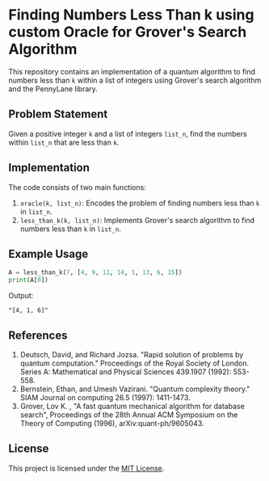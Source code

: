# Finding Numbers Less Than k using custom Oracle for Grover's Search Algorithm

This repository contains an implementation of a quantum algorithm to find numbers less than `k` within a list of integers using Grover's search algorithm and the PennyLane library.

## Problem Statement

Given a positive integer `k` and a list of integers `list_n`, find the numbers within `list_n` that are less than `k`.

## Implementation

The code consists of two main functions:

1. `oracle(k, list_n)`: Encodes the problem of finding numbers less than `k` in `list_n`.
2. `less_than_k(k, list_n)`: Implements Grover's search algorithm to find numbers less than `k` in `list_n`.

## Example Usage

```python
A = less_than_k(7, [4, 9, 11, 14, 1, 13, 6, 15])
print(A[0])
```

Output:
```
"[4, 1, 6]"
```

## References

1. Deutsch, David, and Richard Jozsa. "Rapid solution of problems by quantum computation." Proceedings of the Royal Society of London. Series A: Mathematical and Physical Sciences 439.1907 (1992): 553-558.
2. Bernstein, Ethan, and Umesh Vazirani. "Quantum complexity theory." SIAM Journal on computing 26.5 (1997): 1411-1473.
3. Grover, Lov K. , "A fast quantum mechanical algorithm for database search", Proceedings of the 28th Annual ACM Symposium on the Theory of Computing (1996), arXiv:quant-ph/9605043.

## License

This project is licensed under the [MIT License](LICENSE).
